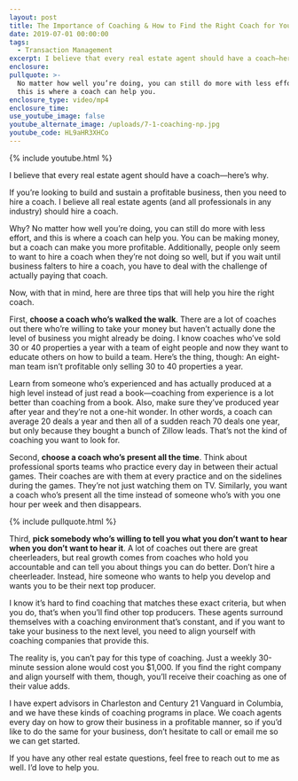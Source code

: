 ```yaml
---
layout: post
title: The Importance of Coaching & How to Find the Right Coach for You
date: 2019-07-01 00:00:00
tags:
  - Transaction Management
excerpt: I believe that every real estate agent should have a coach—here’s why.
enclosure:
pullquote: >-
  No matter how well you’re doing, you can still do more with less effort, and
  this is where a coach can help you.
enclosure_type: video/mp4
enclosure_time:
use_youtube_image: false
youtube_alternate_image: /uploads/7-1-coaching-np.jpg
youtube_code: HL9aHR3XHCo
---
```


{% include youtube.html %}

I believe that every real estate agent should have a coach—here’s why.

If you’re looking to build and sustain a profitable business, then you need to hire a coach. I believe all real estate agents (and all professionals in any industry) should hire a coach.

Why? No matter how well you’re doing, you can still do more with less effort, and this is where a coach can help you. You can be making money, but a coach can make you more profitable. Additionally, people only seem to want to hire a coach when they’re not doing so well, but if you wait until business falters to hire a coach, you have to deal with the challenge of actually paying that coach.

Now, with that in mind, here are three tips that will help you hire the right coach.

First, **choose a coach who’s walked the walk**. There are a lot of coaches out there who’re willing to take your money but haven’t actually done the level of business you might already be doing. I know coaches who’ve sold 30 or 40 properties a year with a team of eight people and now they want to educate others on how to build a team. Here’s the thing, though: An eight-man team isn’t profitable only selling 30 to 40 properties a year.

Learn from someone who’s experienced and has actually produced at a high level instead of just read a book—coaching from experience is a lot better than coaching from a book. Also, make sure they’ve produced year after year and they’re not a one-hit wonder. In other words, a coach can average 20 deals a year and then all of a sudden reach 70 deals one year, but only because they bought a bunch of Zillow leads. That’s not the kind of coaching you want to look for.

Second, **choose a coach who’s present all the time**. Think about professional sports teams who practice every day in between their actual games. Their coaches are with them at every practice and on the sidelines during the games. They’re not just watching them on TV. Similarly, you want a coach who’s present all the time instead of someone who’s with you one hour per week and then disappears.

{% include pullquote.html %}

Third, **pick somebody who’s willing to tell you what you don’t want to hear when you don’t want to hear it**. A lot of coaches out there are great cheerleaders, but real growth comes from coaches who hold you accountable and can tell you about things you can do better. Don’t hire a cheerleader. Instead, hire someone who wants to help you develop and wants you to be their next top producer.

I know it’s hard to find coaching that matches these exact criteria, but when you do, that’s when you’ll find other top producers. These agents surround themselves with a coaching environment that’s constant, and if you want to take your business to the next level, you need to align yourself with coaching companies that provide this.

The reality is, you can’t pay for this type of coaching. Just a weekly 30-minute session alone would cost you $1,000. If you find the right company and align yourself with them, though, you’ll receive their coaching as one of their value adds.

I have expert advisors in Charleston and Century 21 Vanguard in Columbia, and we have these kinds of coaching programs in place. We coach agents every day on how to grow their business in a profitable manner, so if you’d like to do the same for your business, don’t hesitate to call or email me so we can get started.

If you have any other real estate questions, feel free to reach out to me as well. I’d love to help you.